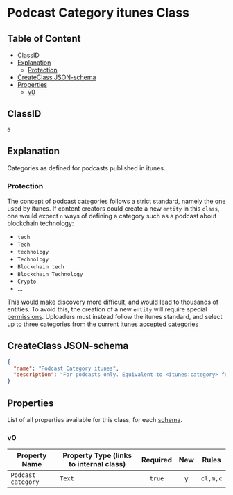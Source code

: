 Podcast Category itunes Class
=============================

Table of Content
----------------
<!-- TOC START min:1 max:3 link:true asterisk:false update:true -->
  - [ClassID](#classid)
  - [Explanation](#explanation)
    - [Protection](#protection)
  - [CreateClass JSON-schema](#createclass-json-schema)
  - [Properties](#properties)
    - [v0](#v0)
<!-- TOC END -->

## ClassID
`6`

## Explanation
Categories as defined for podcasts published in itunes.

### Protection

The concept of podcast categories follows a strict standard, namely the one used by itunes. If content creators could create a new `entity` in this `class`, one would expect `n` ways of defining a category such as a podcast about blockchain technology:
- `tech`
- `Tech`
- `technology`
- `Technology`
- `Blockchain tech`
- `Blockchain Technology`
- `Crypto`
- ...

This would make discovery more difficult, and would lead to thousands of entities. To avoid this, the creation of a new `entity` will require special [permissions](https://github.com/Joystream/joystream/blob/master/testnets/rome/specification/runtime/versioned-store-permissions.md). Uploaders must instead follow the itunes standard, and select up to three categories from the current [itunes accepted categories](https://help.apple.com/itc/podcasts_connect/#/itc9267a2f12)

## CreateClass JSON-schema
```json
{
  "name": "Podcast Category itunes",
  "description": "For podcasts only. Equivalent to <itunes:category> from an RSS feed. Up to three can be selected, see: https://help.apple.com/itc/podcasts_connect/#/itc9267a2f12",
}
```
## Properties
List of all properties available for this class, for each [schema](/schemas/podcast/podcast-category-itunes.md).

### v0

|     Property Name       | Property Type (links to internal class)          |Required|New|  Rules   |
|-------------------------|--------------------------------------------------|:------:|:-:|----------|
|`Podcast category`       |`Text`                                            | `true` | y |`cl,m,c`  |
